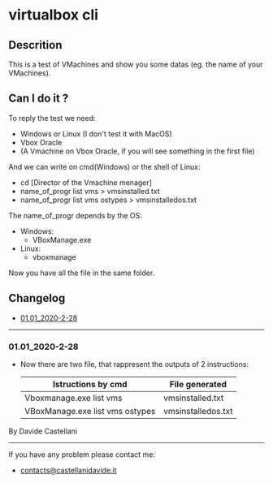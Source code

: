 # virtualbox cli

## Descrition
This is a test of VMachines and show you some datas (eg. the name of your VMachines).

## Can I do it ?
To reply the test we need:
- Windows or Linux (I don't test it with MacOS)
- Vbox Oracle
- (A Vmachine on Vbox Oracle, if you will see something in the first file)

And we can write on cmd(Windows) or the shell of Linux:
- cd [Director of the Vmachine menager]
- name_of_progr list vms > vmsinstalled.txt
- name_of_progr list vms ostypes > vmsinstalledos.txt

The name_of_progr depends by the OS:
- Windows:
  - VBoxManage.exe
- Linux:
  - vboxmanage


Now you have all the file in the same folder.

## Changelog 
- [01.01_2020-2-28](#0101_2020-2-28)

---
### 01.01_2020-2-28
 - Now there are two file, that rappresent the outputs of 2 instructions:

    | Istructions by cmd               	| File generated       	|
    |---------------------------------	|--------------------	|
    | Vboxmanage.exe list vms         	| vmsinstalled.txt   	|
    | VBoxManage.exe list vms ostypes 	| vmsinstalledos.txt 	|

By Davide Castellani

---
If you have any problem please contact me:
- contacts@castellanidavide.it
